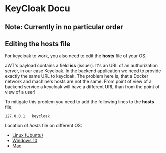 # KeyCloak Docu
## Note: Currently in no particular order

## Editing the hosts file
For keycloak to work, you also need to edit the **hosts** file of your OS.

JWT's payload contains a field **iss** (issuer). It's an URL of an authorization server, in our case Keycloak. In the backend application we need to provide exactly the same URL to keycloak. The problem here is, that a Docker network and machine's hosts are not the same. From point of view of a backend service a keycloak will have a different URL than from the point of view of a user! 

To mitigate this problem you need to add the following lines to the **hosts** file:
```
127.0.0.1	keycloak
```

Location of *hosts* file on different OS:
* [Linux (Ubuntu)](http://manpages.ubuntu.com/manpages/trusty/man5/hosts.5.html)
* [Windows 10](https://www.groovypost.com/howto/edit-hosts-file-windows-10/)
* [Mac](https://www.imore.com/how-edit-your-macs-hosts-file-and-why-you-would-want#page1)
